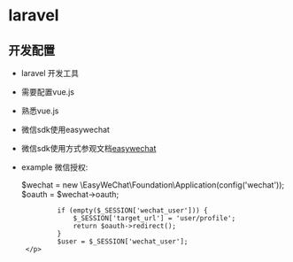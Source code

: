 # laravel
## 开发配置
 - laravel 开发工具
 - 需要配置vue.js
 - 熟悉vue.js 
 - 微信sdk使用easywechat 
 - 微信sdk使用方式参观文档<a href="https://easywechat.org/">easywechat</a>
 - example 微信授权:
        <p>
                $wechat = new \EasyWeChat\Foundation\Application(config('wechat'));
         	    $oauth = $wechat->oauth;
         	    
         	    if (empty($_SESSION['wechat_user'])) {
         		    $_SESSION['target_url'] = 'user/profile';
         		    return $oauth->redirect();
         	    }
         	    $user = $_SESSION['wechat_user'];
        </p>
 
 

